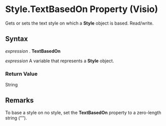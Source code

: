 
# Style.TextBasedOn Property (Visio)

Gets or sets the text style on which a  **Style** object is based. Read/write.


## Syntax

 _expression_ . **TextBasedOn**

 _expression_ A variable that represents a **Style** object.


### Return Value

String


## Remarks

To base a style on no style, set the  **TextBasedOn** property to a zero-length string ("").

